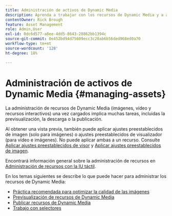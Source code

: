 ```yaml
---
title: Administración de activos de Dynamic Media
description: Aprenda a trabajar con los recursos de Dynamic Media y a administrarlos mediante flujos de trabajo como la previsualización, la descarga o la publicación.
contentOwner: Rick Brough
feature: Asset Management
role: Admin,User
exl-id: 0dc6d577-a8ee-4dd5-8643-28862bb1394c
source-git-commit: 0e452bd94d75609ecc3c20ab6b56ded968ed0a70
workflow-type: tm+mt
source-wordcount: '128'
ht-degree: 18%

---
```


# Administración de activos de Dynamic Media {#managing-assets}

La administración de recursos de Dynamic Media (imágenes, vídeo y recursos interactivos) una vez cargados implica muchas tareas, incluidas la previsualización, la descarga o la publicación.

Al obtener una vista previa, también puede aplicar ajustes preestablecidos de imagen (solo para imágenes) o ajustes preestablecidos de visualizador (para vídeo e imágenes). No puede aplicar ambas a un recurso. Consulte [Aplicar ajustes preestablecidos de visor](viewer-presets.md) y [Aplicar ajustes preestablecidos de imagen](image-presets.md).

Encontrará información general sobre la administración de recursos en [Administración de recursos con la IU táctil](/help/assets/manage-digital-assets.md).

En los temas siguientes se describe lo que puede hacer para administrar los recursos de Dynamic Media:

* [Práctica recomendada para optimizar la calidad de las imágenes](best-practices-for-optimizing-the-quality-of-your-images.md)
* [Previsualización de recursos de Dynamic Media](previewing-assets.md)
* [Publicar recursos de Dynamic Media](publishing-dynamicmedia-assets.md)
* [Trabajo con selectores](working-with-selectors.md)
